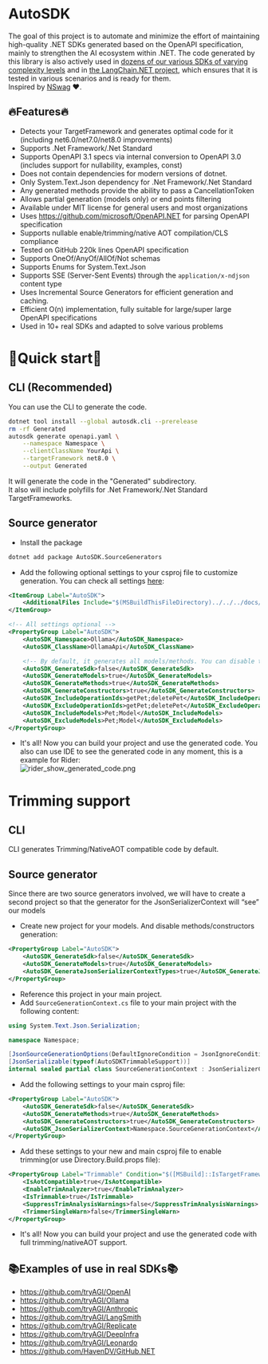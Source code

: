 # AutoSDK
The goal of this project is to automate and minimize the effort of maintaining high-quality .NET SDKs generated based on the OpenAPI specification, mainly to strengthen the AI ecosystem within .NET. The code generated by this library is also actively used in [dozens of our various SDKs of varying complexity levels](#examples-of-use-in-real-sdks) and in [the LangChain.NET project](https://github.com/tryAGI/LangChain), which ensures that it is tested in various scenarios and is ready for them.  
Inspired by [NSwag](https://github.com/RicoSuter/NSwag) ❤️.

## 🔥Features🔥
- Detects your TargetFramework and generates optimal code for it (including net6.0/net7.0/net8.0 improvements)
- Supports .Net Framework/.Net Standard
- Supports OpenAPI 3.1 specs via internal conversion to OpenAPI 3.0 (includes support for nullability, examples, const)
- Does not contain dependencies for modern versions of dotnet.
- Only System.Text.Json dependency for .Net Framework/.Net Standard
- Any generated methods provide the ability to pass a CancellationToken
- Allows partial generation (models only) or end points filtering
- Available under MIT license for general users and most organizations
- Uses https://github.com/microsoft/OpenAPI.NET for parsing OpenAPI specification
- Supports nullable enable/trimming/native AOT compilation/CLS compliance
- Tested on GitHub 220k lines OpenAPI specification
- Supports OneOf/AnyOf/AllOf/Not schemas
- Supports Enums for System.Text.Json
- Supports SSE (Server-Sent Events) through the `application/x-ndjson` content type
- Uses Incremental Source Generators for efficient generation and caching.
- Efficient O(n) implementation, fully suitable for large/super large OpenAPI specifications
- Used in 10+ real SDKs and adapted to solve various problems

# 🚀Quick start🚀
## CLI (Recommended)
You can use the CLI to generate the code.
```bash
dotnet tool install --global autosdk.cli --prerelease
rm -rf Generated
autosdk generate openapi.yaml \
    --namespace Namespace \
    --clientClassName YourApi \
    --targetFramework net8.0 \
    --output Generated
```
It will generate the code in the "Generated" subdirectory.  
It also will include polyfills for .Net Framework/.Net Standard TargetFrameworks.

## Source generator
- Install the package
```bash
dotnet add package AutoSDK.SourceGenerators
```
- Add the following optional settings to your csproj file to customize generation. You can check all settings [here](https://github.com/tryAGI/AutoSDK/blob/main/src/libs/AutoSDK.SourceGenerators/AutoSDK.SourceGenerators.props):
```xml
<ItemGroup Label="AutoSDK">
    <AdditionalFiles Include="$(MSBuildThisFileDirectory)../../../docs/openapi.yaml" AutoSDK_OpenApiSpecification="true" />
</ItemGroup>

<!-- All settings optional -->
<PropertyGroup Label="AutoSDK">
    <AutoSDK_Namespace>Ollama</AutoSDK_Namespace>
    <AutoSDK_ClassName>OllamaApi</AutoSDK_ClassName>

    <!-- By default, it generates all models/methods. You can disable this behavior using these properties -->
    <AutoSDK_GenerateSdk>false</AutoSDK_GenerateSdk>
    <AutoSDK_GenerateModels>true</AutoSDK_GenerateModels>
    <AutoSDK_GenerateMethods>true</AutoSDK_GenerateMethods>
    <AutoSDK_GenerateConstructors>true</AutoSDK_GenerateConstructors>
    <AutoSDK_IncludeOperationIds>getPet;deletePet</AutoSDK_IncludeOperationIds>
    <AutoSDK_ExcludeOperationIds>getPet;deletePet</AutoSDK_ExcludeOperationIds>
    <AutoSDK_IncludeModels>Pet;Model</AutoSDK_IncludeModels>
    <AutoSDK_ExcludeModels>Pet;Model</AutoSDK_ExcludeModels>
</PropertyGroup>
```
- It's all! Now you can build your project and use the generated code. You also can use IDE to see the generated code in any moment, this is a example for Rider:  
![rider_show_generated_code.png](assets/rider_show_generated_code.png)

# Trimming support
## CLI
CLI generates Trimming/NativeAOT compatible code by default.

## Source generator
Since there are two source generators involved, we will have to create a second project so that the generator for the JsonSerializerContext will “see” our models
- Create new project for your models. And disable methods/constructors generation:
```xml
<PropertyGroup Label="AutoSDK">
    <AutoSDK_GenerateSdk>false</AutoSDK_GenerateSdk>
    <AutoSDK_GenerateModels>true</AutoSDK_GenerateModels>
    <AutoSDK_GenerateJsonSerializerContextTypes>true</AutoSDK_GenerateJsonSerializerContextTypes>
</PropertyGroup>
```
- Reference this project in your main project.
- Add `SourceGenerationContext.cs` file to your main project with the following content:
```csharp
using System.Text.Json.Serialization;

namespace Namespace;

[JsonSourceGenerationOptions(DefaultIgnoreCondition = JsonIgnoreCondition.WhenWritingNull)]
[JsonSerializable(typeof(AutoSDKTrimmableSupport))]
internal sealed partial class SourceGenerationContext : JsonSerializerContext;
```
- Add the following settings to your main csproj file:
```xml
<PropertyGroup Label="AutoSDK">
    <AutoSDK_GenerateSdk>false</AutoSDK_GenerateSdk>
    <AutoSDK_GenerateMethods>true</AutoSDK_GenerateMethods>
    <AutoSDK_GenerateConstructors>true</AutoSDK_GenerateConstructors>
    <AutoSDK_JsonSerializerContext>Namespace.SourceGenerationContext</AutoSDK_JsonSerializerContext>
</PropertyGroup>
```
- Add these settings to your new and main csproj file to enable trimming(or use Directory.Build.props file):
```xml
<PropertyGroup Label="Trimmable" Condition="$([MSBuild]::IsTargetFrameworkCompatible('$(TargetFramework)', 'net6.0'))">
    <IsAotCompatible>true</IsAotCompatible>
    <EnableTrimAnalyzer>true</EnableTrimAnalyzer>
    <IsTrimmable>true</IsTrimmable>
    <SuppressTrimAnalysisWarnings>false</SuppressTrimAnalysisWarnings>
    <TrimmerSingleWarn>false</TrimmerSingleWarn>
</PropertyGroup>
```
- It's all! Now you can build your project and use the generated code with full trimming/nativeAOT support.

## 📚Examples of use in real SDKs📚
- https://github.com/tryAGI/OpenAI
- https://github.com/tryAGI/Ollama
- https://github.com/tryAGI/Anthropic
- https://github.com/tryAGI/LangSmith
- https://github.com/tryAGI/Replicate
- https://github.com/tryAGI/DeepInfra
- https://github.com/tryAGI/Leonardo
- https://github.com/HavenDV/GitHub.NET